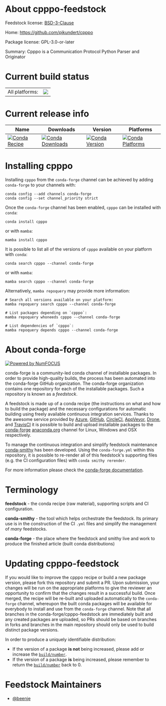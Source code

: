 About cpppo-feedstock
=====================

Feedstock license: [BSD-3-Clause](https://github.com/conda-forge/cpppo-feedstock/blob/main/LICENSE.txt)

Home: https://github.com/pjkundert/cpppo

Package license: GPL-3.0-or-later

Summary: Cpppo is a Communication Protocol Python Parser and Originator

Current build status
====================


<table><tr><td>All platforms:</td>
    <td>
      <a href="https://dev.azure.com/conda-forge/feedstock-builds/_build/latest?definitionId=16357&branchName=main">
        <img src="https://dev.azure.com/conda-forge/feedstock-builds/_apis/build/status/cpppo-feedstock?branchName=main">
      </a>
    </td>
  </tr>
</table>

Current release info
====================

| Name | Downloads | Version | Platforms |
| --- | --- | --- | --- |
| [![Conda Recipe](https://img.shields.io/badge/recipe-cpppo-green.svg)](https://anaconda.org/conda-forge/cpppo) | [![Conda Downloads](https://img.shields.io/conda/dn/conda-forge/cpppo.svg)](https://anaconda.org/conda-forge/cpppo) | [![Conda Version](https://img.shields.io/conda/vn/conda-forge/cpppo.svg)](https://anaconda.org/conda-forge/cpppo) | [![Conda Platforms](https://img.shields.io/conda/pn/conda-forge/cpppo.svg)](https://anaconda.org/conda-forge/cpppo) |

Installing cpppo
================

Installing `cpppo` from the `conda-forge` channel can be achieved by adding `conda-forge` to your channels with:

```
conda config --add channels conda-forge
conda config --set channel_priority strict
```

Once the `conda-forge` channel has been enabled, `cpppo` can be installed with `conda`:

```
conda install cpppo
```

or with `mamba`:

```
mamba install cpppo
```

It is possible to list all of the versions of `cpppo` available on your platform with `conda`:

```
conda search cpppo --channel conda-forge
```

or with `mamba`:

```
mamba search cpppo --channel conda-forge
```

Alternatively, `mamba repoquery` may provide more information:

```
# Search all versions available on your platform:
mamba repoquery search cpppo --channel conda-forge

# List packages depending on `cpppo`:
mamba repoquery whoneeds cpppo --channel conda-forge

# List dependencies of `cpppo`:
mamba repoquery depends cpppo --channel conda-forge
```


About conda-forge
=================

[![Powered by
NumFOCUS](https://img.shields.io/badge/powered%20by-NumFOCUS-orange.svg?style=flat&colorA=E1523D&colorB=007D8A)](https://numfocus.org)

conda-forge is a community-led conda channel of installable packages.
In order to provide high-quality builds, the process has been automated into the
conda-forge GitHub organization. The conda-forge organization contains one repository
for each of the installable packages. Such a repository is known as a *feedstock*.

A feedstock is made up of a conda recipe (the instructions on what and how to build
the package) and the necessary configurations for automatic building using freely
available continuous integration services. Thanks to the awesome service provided by
[Azure](https://azure.microsoft.com/en-us/services/devops/), [GitHub](https://github.com/),
[CircleCI](https://circleci.com/), [AppVeyor](https://www.appveyor.com/),
[Drone](https://cloud.drone.io/welcome), and [TravisCI](https://travis-ci.com/)
it is possible to build and upload installable packages to the
[conda-forge](https://anaconda.org/conda-forge) [anaconda.org](https://anaconda.org/)
channel for Linux, Windows and OSX respectively.

To manage the continuous integration and simplify feedstock maintenance
[conda-smithy](https://github.com/conda-forge/conda-smithy) has been developed.
Using the ``conda-forge.yml`` within this repository, it is possible to re-render all of
this feedstock's supporting files (e.g. the CI configuration files) with ``conda smithy rerender``.

For more information please check the [conda-forge documentation](https://conda-forge.org/docs/).

Terminology
===========

**feedstock** - the conda recipe (raw material), supporting scripts and CI configuration.

**conda-smithy** - the tool which helps orchestrate the feedstock.
                   Its primary use is in the construction of the CI ``.yml`` files
                   and simplify the management of *many* feedstocks.

**conda-forge** - the place where the feedstock and smithy live and work to
                  produce the finished article (built conda distributions)


Updating cpppo-feedstock
========================

If you would like to improve the cpppo recipe or build a new
package version, please fork this repository and submit a PR. Upon submission,
your changes will be run on the appropriate platforms to give the reviewer an
opportunity to confirm that the changes result in a successful build. Once
merged, the recipe will be re-built and uploaded automatically to the
`conda-forge` channel, whereupon the built conda packages will be available for
everybody to install and use from the `conda-forge` channel.
Note that all branches in the conda-forge/cpppo-feedstock are
immediately built and any created packages are uploaded, so PRs should be based
on branches in forks and branches in the main repository should only be used to
build distinct package versions.

In order to produce a uniquely identifiable distribution:
 * If the version of a package **is not** being increased, please add or increase
   the [``build/number``](https://docs.conda.io/projects/conda-build/en/latest/resources/define-metadata.html#build-number-and-string).
 * If the version of a package **is** being increased, please remember to return
   the [``build/number``](https://docs.conda.io/projects/conda-build/en/latest/resources/define-metadata.html#build-number-and-string)
   back to 0.

Feedstock Maintainers
=====================

* [@beenje](https://github.com/beenje/)

